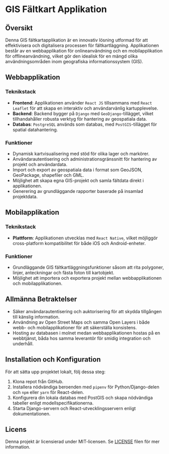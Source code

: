 # GIS Fältkart Applikation

## Översikt
Denna GIS fältkartapplikation är en innovativ lösning utformad för att effektivisera och digitalisera processen för fältkartläggning. Applikationen består av en webbapplikation för onlineanvändning och en mobilapplikation för offlineanvändning, vilket gör den idealisk för en mängd olika användningsområden inom geografiska informationssystem (GIS).

## Webbapplikation

### Teknikstack
- **Frontend**: Applikationen använder `React JS` tillsammans med `React Leaflet` för att skapa en interaktiv och användarvänlig kartupplevelse.
- **Backend**: Backend bygger på `Django` med `GeoDjango`-tillägget, vilket tillhandahåller robusta verktyg för hantering av geospatiala data.
- **Databas**: `PostgreSQL` används som databas, med `PostGIS`-tillägget för spatial datahantering.

### Funktioner
- Dynamisk kartvisualisering med stöd för olika lager och markörer.
- Användarautentisering och administrationsgränssnitt för hantering av projekt och användardata.
- Import och export av geospatiala data i format som GeoJSON, GeoPackage, shapefiler och GML.
- Möjlighet att skapa egna GIS-projekt och samla fältdata direkt i applikationen.
- Generering av grundläggande rapporter baserade på insamlad projektdata.

## Mobilapplikation

### Teknikstack
- **Plattform**: Applikationen utvecklas med `React Native`, vilket möjliggör cross-platform kompatibilitet för både iOS och Android-enheter.

### Funktioner
- Grundläggande GIS fältkartläggningsfunktioner såsom att rita polygoner, linjer, anteckningar och fästa foton till kartobjekt.
- Möjlighet att importera och exportera projekt mellan webbapplikationen och mobilapplikationen.

## Allmänna Betraktelser
- Säker användarautentisering och auktorisering för att skydda tillgången till känslig information.
- Användning av Open Street Maps och samma Open Layers i både webb- och mobilapplikationer för att säkerställa konsistens.
- Hosting av databasen i molnet medan webbapplikationen hostas på en webbtjänst, båda hos samma leverantör för smidig integration och underhåll.

## Installation och Konfiguration
För att sätta upp projektet lokalt, följ dessa steg:

1. Klona repot från GitHub.
2. Installera nödvändiga beroenden med `pipenv` för Python/Django-delen och `npm` eller `yarn` för React-delen.
3. Konfigurera din lokala databas med PostGIS och skapa nödvändiga tabeller enligt modellspecifikationerna.
4. Starta Django-servern och React-utvecklingsservern enligt dokumentationen.

## Licens
Denna projekt är licensierad under MIT-licensen. Se [LICENSE](LICENSE) filen för mer information.
